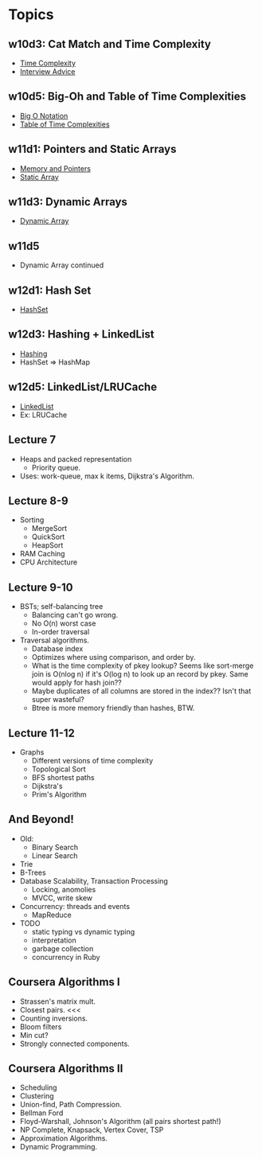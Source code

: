 # Topics

## w10d3: Cat Match and Time Complexity

* [Time Complexity][time-complexity]
* [Interview Advice][interview-advice]

[time-complexity]: ./lecture-01/time-complexity.md
[interview-advice]: ./lecture-01/interview-advice.md

## w10d5: Big-Oh and Table of Time Complexities

* [Big O Notation][big-o-notation]
* [Table of Time Complexities][table-of-time-complexities]

[big-o-notation]: ./lecture-02/big-o-notation.md
[table-of-time-complexities]: ./lecture-02/table-of-time-complexities.md

## w11d1: Pointers and Static Arrays

* [Memory and Pointers][pointers]
* [Static Array][static-array]

[pointers]: ./lecture-03/pointers.md
[static-array]: ./lecture-03/static-array.md

## w11d3: Dynamic Arrays

* [Dynamic Array][dynamic-array]

[dynamic-array]: ./lecture-04/dynamic-array.md

## w11d5

* Dynamic Array continued

## w12d1: Hash Set

* [HashSet][hash-set]

[hash-set]: ./lecture-05/hash-set.md

## w12d3: Hashing + LinkedList

* [Hashing][hashing]
* HashSet => HashMap

[hashing]: ./lecture-06/hashing.md

## w12d5: LinkedList/LRUCache

* [LinkedList][linked-list]
* Ex: LRUCache

[linked-list]: ./lecture-07/linked-list.md

## Lecture 7

* Heaps and packed representation
    * Priority queue.
* Uses: work-queue, max k items, Dijkstra's Algorithm.

## Lecture 8-9

* Sorting
    * MergeSort
    * QuickSort
    * HeapSort
* RAM Caching
* CPU Architecture

## Lecture 9-10

* BSTs; self-balancing tree
    * Balancing can't go wrong.
    * No O(n) worst case
    * In-order traversal
* Traversal algorithms.
    * Database index
    * Optimizes where using comparison, and order by.
    * What is the time complexity of pkey lookup? Seems like
      sort-merge join is O(nlog n) if it's O(log n) to look up an
      record by pkey. Same would apply for hash join??
    * Maybe duplicates of all columns are stored in the index?? Isn't
      that super wasteful?
    * Btree is more memory friendly than hashes, BTW.

## Lecture 11-12

* Graphs
    * Different versions of time complexity
    * Topological Sort
    * BFS shortest paths
    * Dijkstra's
    * Prim's Algorithm

## And Beyond!

* Old:
    * Binary Search
    * Linear Search
* Trie
* B-Trees
* Database Scalability, Transaction Processing
    * Locking, anomolies
    * MVCC, write skew
* Concurrency: threads and events
    * MapReduce
* TODO
    * static typing vs dynamic typing
    * interpretation
    * garbage collection
    * concurrency in Ruby

## Coursera Algorithms I

* Strassen's matrix mult.
* Closest pairs. <<<
* Counting inversions.
* Bloom filters
* Min cut?
* Strongly connected components.

## Coursera Algorithms II

* Scheduling
* Clustering
* Union-find, Path Compression.
* Bellman Ford
* Floyd-Warshall, Johnson's Algorithm (all pairs shortest path!)
* NP Complete, Knapsack, Vertex Cover, TSP
* Approximation Algorithms.
* Dynamic Programming.
